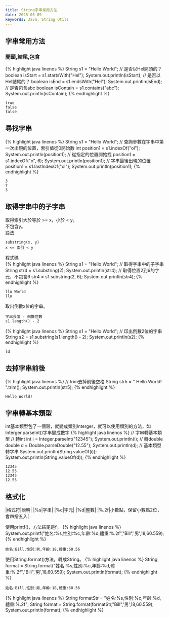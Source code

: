 ```yaml
---
title: String字串常用方法
date: 2025-05-09
keywords: Java, String Utils
---
```

## 字串常用方法
### 開頭,結尾,包含
{% highlight java linenos %}
  String s1 = "Hello World";
  // 是否以Hel開頭的？
  boolean isStart = s1.startsWith("Hel");
  System.out.println(isStart);
  // 是否以Hel結尾的？
  boolean isEnd = s1.endsWith("Hel");
  System.out.println(isEnd);
  // 是否包含abc
  boolean isContain = s1.contains("abc");
  System.out.println(isContain);
{% endhighlight %}
```
true
false
false
```
## 尋找字串
{% highlight java linenos %}
  String s1 = "Hello World";
  // 查詢參數在字串中第一次出現的位置，索引值從0開始數
  int position1 = s1.indexOf("ol");
  System.out.println(position1);
  // 從指定的位置開始找
  position1 = s1.indexOf("o", 6);
  System.out.println(position1);
  // 字串最後出現的位置
  position1 = s1.lastIndexOf("ol");
  System.out.println(position1);
{% endhighlight %}
```
3
7
3
```
## 取得字串中的子字串
取得索引大於等於 >= x，小於 < y。<br>
<span class="markline">不包含</span>y。<br>
語法<br>
```
substring(x, y)
x <= 索引 < y
```
程式碼<br>
{% highlight java linenos %}
  String s1 = "Hello World";
  // 取得字串中的子字串
  String str4 = s1.substring(2);
  System.out.println(str4);
  // 取得位置2到6的字元，不包含6
  str4 = s1.substring(2, 6);
  System.out.println(str4);
{% endhighlight %}
```
llo World
llo 
```

取出倒數x位的字串。<br>
```
字串長度 - 倒數位數
s1.length() - 2
```
{% highlight java linenos %}
String s1 = "Hello World";
// 印出倒數2位的字串
String s2 = s1.substring(s1.length() - 2);
System.out.println(s2);
{% endhighlight %}
```
ld
```

## 去掉字串前後
{% highlight java linenos %}
  // trim去掉前後空格
  String str5 = "  Hello World!   ".trim();
  System.out.println(str5);
{% endhighlight %}
```
Hello World!
```
## 字串轉基本類型
int基本類型包了一個殼，就變成類別Interger，就可以使用類別的方法，如Interger.parseInt()字串變成數字
{% highlight java linenos %}
  // 字串轉基本類型
  // 轉int
  int i = Integer.parseInt("12345");
  System.out.println(i);
  // 轉double
  double d = Double.parseDouble("12.55");
  System.out.println(d);
  // 基本類型轉字串
  System.out.println(String.valueOf(i));
  System.out.println(String.valueOf(d));
{% endhighlight %}
```
12345
12.55
12345
12.55
```

## 格式化

|格式符|說明|
|%s|字串|
|%c|字元|
|%d|整數|
|%.2f|小數點，保留小數點2位，會四捨五入|

使用printf()，方法結尾是f。
{% highlight java linenos %}
System.out.printf("姓名:%s,性別:%c,年齡:%d,體重:%.2f","Bill",'男',18,60.559);
{% endhighlight %}
```
姓名:Bill,性別:男,年齡:18,體重:60.56
```

使用String.format()方法，轉成String。
{% highlight java linenos %}
String format = String.format("姓名:%s,性別:%c,年齡:%d,體重:%.2f","Bill",'男',18,60.559);
System.out.println(format);
{% endhighlight %}
```
姓名:Bill,性別:男,年齡:18,體重:60.56
```

{% highlight java linenos %}
String formatStr = "姓名:%s,性別:%c,年齡:%d,體重:%.2f";
String format = String.format(formatStr,"Bill",'男',18,60.559);
System.out.println(format);
{% endhighlight %}